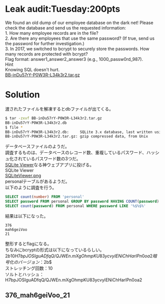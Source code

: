# Leak audit:Tuesday:200pts
We found an old dump of our employee database on the dark net! Please check the database and send us the requested information:  
    1. How many employee records are in the file?  
    2. Are there any employees that use the same password? (If true, send us the password for further investigation.)  
    3. In 2017, we switched to bcrypt to securely store the passwords. How many records are protected with bcrypt?  
Flag format: answer1_answer2_answer3 (e.g., 1000_passw0rd_987).  
Hint  
Knowing SQL doesn't hurt.  
[BB-inDu57rY-P0W3R-L34k3r2.tar.gz](BB-inDu57rY-P0W3R-L34k3r2.tar.gz)  

# Solution
渡されたファイルを解凍するとdbファイルが出てくる。  
```bash
$ tar -zxvf BB-inDu57rY-P0W3R-L34k3r2.tar.gz
BB-inDu57rY-P0W3R-L34k3r2.db
$ file *
BB-inDu57rY-P0W3R-L34k3r2.db:     SQLite 3.x database, last written using SQLite version 3033000
BB-inDu57rY-P0W3R-L34k3r2.tar.gz: gzip compressed data, from Unix
```
データベースファイルのようだ。  
調査するものは、データベースのレコード数、重複しているパスワード、ハッシュ化されているパスワード数の3つだ。  
[SQLite Viewer](http://inloop.github.io/sqlite-viewer/)なる神ウェブアプリに投げる。  
SQLite Viewer  
[SQLiteViewer.png](images/SQLiteViewer.png)  
personalテーブルがあるようだ。  
以下のように調査を行う。  
```SQL
SELECT count(number) FROM 'personal'
SELECT password FROM personal GROUP BY password HAVING COUNT(password) > 1
SELECT count(password) FROM personal WHERE password LIKE '%$%$%'
```
結果は以下になった。  
```text
376
mah6geiVoo
21
```
整形するとflagになる。  
ちなみにbcryptの形式は以下になっているらしい。  
$2b$10$H7bpJOSIguADfqQ/QJWEn.mXgOhmpKU83ycvyIENiChHarlPn0oa2  
暗号化のバージョン：$2b$  
ストレッチング回数：$10$  
ソルトとハッシュ：H7bpJOSIguADfqQ/QJWEn.mXgOhmpKU83ycvyIENiChHarlPn0oa2  

## 376_mah6geiVoo_21